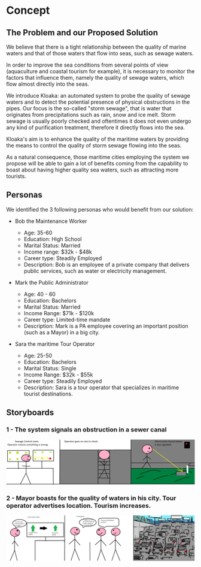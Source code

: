 # Concept

## The Problem and our Proposed Solution

We believe that there is a tight relationship between the quality of marine waters and that of those waters that flow into seas, such as sewage waters.

In order to improve the sea conditions from several points of view (aquaculture and coastal tourism for example), it is necessary to monitor the factors that influence them, namely the quality of sewage waters, which flow almost directly into the seas.

We introduce Kloaka: an automated system to probe the quality of sewage waters and to detect the potential presence of physical obstructions in the pipes. Our focus is the so-called "storm sewage", that is water that originates from precipitations such as rain, snow and ice melt. Storm sewage is usually poorly checked and oftentimes it does not even undergo any kind of purification treatment, therefore it directly flows into the sea.

Kloaka's aim is to enhance the quality of the maritime waters by providing the means to control the quality of storm sewage flowing into the seas.

As a natural consequence, those maritime cities employing the system we propose will be able to gain a lot of benefits coming from the capability to boast about having higher quality sea waters, such as attracting more tourists.

## Personas 

We identified the 3 following personas who would benefit from our solution:

* Bob the Maintenance Worker
    - Age: 35-60
    - Education: High School
    - Marital Status: Married
    - Income range: $32k - $48k
    - Career type: Steadily Employed
    - Description: Bob is an employee of a private company that delivers public services, such as water or electricity management.

* Mark the Public Administrator
    - Age: 40 - 60
    - Education: Bachelors
    - Marital Status: Married
    - Income Range: $71k - $120k 
    - Career type: Limited-time mandate 
    - Description: Mark is a PA employee covering an important position (such as a Mayor) in a big city.

* Sara the maritime Tour Operator
    - Age: 25-50
    - Education: Bachelors
    - Marital Status: Single
    - Income Range: $32k - $55k
    - Career type: Steadily Employed
    - Description: Sara is a tour operator that specializes in maritime tourist destinations. 


## Storyboards
### 1 - The system signals an obstruction in a sewer canal
![alt text](Images/storyboards/1.png)

### 2 - Mayor boasts for the quality of waters in his city. Tour operator advertises location. Tourism increases.
![alt text](Images/storyboards/2.png)
